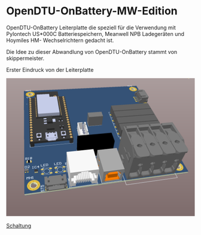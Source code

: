 # OpenDTU-OnBattery-MW-Edition

OpenDTU-OnBattery Leiterplatte die speziell für die Verwendung mit Pylontech US*000C Batteriespeichern, Meanwell NPB Ladegeräten und Hoymiles HM- Wechselrichtern gedacht ist.

Die Idee zu dieser Abwandlung von OpenDTU-OnBattery stammt von skippermeister.

Erster Eindruck von der Leiterplatte

![PCB.png](https://github.com/Asselhead/OpenDTU-OnBattery-MW-Edition/blob/main/PCB.png)


[Schaltung](https://github.com/Asselhead/OpenDTU-OnBattery-MW-Edition/blob/main/Schematic_V02.pdf)


